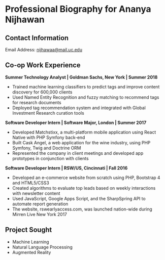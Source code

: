 # Professional Biography for Ananya Nijhawan

## Contact Information
Email Address: nijhawaa@mail.uc.edu

## Co-op Work Experience
**Summer Technology Analyst | Goldman Sachs, New York | Summer 2018**
* Trained machine learning classifiers to predict tags and improve content discovery for 600,000 clients
* Used Named Entity Recognition and fuzzy matching to recommend tags for research documents
* Deployed tag recommendation system and integrated with Global Investment Research curation tools

**Software Developer Intern | Software Major, London | Summer 2017**
* Developed Matchstixx, a multi-platform mobile application using React Native with PHP Symfony back-end
* Built Cask Angel, a web application for the wine industry, using PHP Symfony, Twig and Doctrine ORM
* Represented the company in client meetings and developed app prototypes in conjunction with clients

**Software Developer Intern | RSW/US, Cincinnati | Fall 2016**
* Developed an e-commerce website from scratch using PHP, Bootstrap 4 and HTML5/CSS3
* Created algorithms to evaluate top leads based on weekly interactions with newsletter content
* Used JavaScript, Google Apps Script, and the SharpSpring API to automate report generation
* The website, rswearlyaccess.com, was launched nation-wide during Mirren Live New York 2017

## Project Sought
* Machine Learning
* Natural Language Processing
* Augmented Reality
